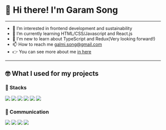 #  👋 Hi there! I'm Garam Song 

***

- 👀 I’m interested in frontend development and sustainability
- 🌱 I’m currently learning HTML/CSS/Javascript and React.js
- 📝 I'm new to learn about TypeScript and Redux(Very looking forward!) 
- 📫 How to reach me galmi.song@gmail.com
- 👉 You can see more about me [in here](https://www.notion.so/garamsong/Garam-Song-fcce8961d2164627a46dcee9b6c991fb)

***

## 🤓 What I used for my projects

### 🔧 Stacks
<a href="#" target="_blank"><img src="https://img.shields.io/badge/HTML5-E34F26?style=flat-square&logo=HTML5&logoColor=white"/></a>
<a href="#" target="_blank"><img src="https://img.shields.io/badge/CSS3-1572B6?style=flat-square&logo=CSS3&logoColor=white"/></a>
<a href="#" target="_blank"><img src="https://img.shields.io/badge/JavaScript-F7DF1E?style=flat-square&logo=JavaScript&logoColor=white"/></a>
<a href="#" target="_blank"><img src="https://img.shields.io/badge/React-61DAFB?style=flat-square&logo=React&logoColor=white"/></a>
<a href="#" target="_blank"><img src="https://img.shields.io/badge/styled components-DB7093?style=flat-square&logo=styled-components&logoColor=white"/></a>
<a href="#" target="_blank"><img src="https://img.shields.io/badge/Sass-CC6699?style=flat-square&logo=Sass&logoColor=white"/></a>

### 🤼 Communication
<a href="#" target="_blank"><img src="https://img.shields.io/badge/GitHub-181717?style=flat-square&logo=GitHub&logoColor=white"/></a>
<a href="#" target="_blank"><img src="https://img.shields.io/badge/Trello-0052CC?style=flat-square&logo=Trello&logoColor=white"/></a>
<a href="#" target="_blank"><img src="https://img.shields.io/badge/Figma-F24E1E?style=flat-square&logo=Figma&logoColor=white"/></a>
<a href="#" target="_blank"><img src="https://img.shields.io/badge/Notion-000000?style=flat-square&logo=Notion&logoColor=white"/></a>




